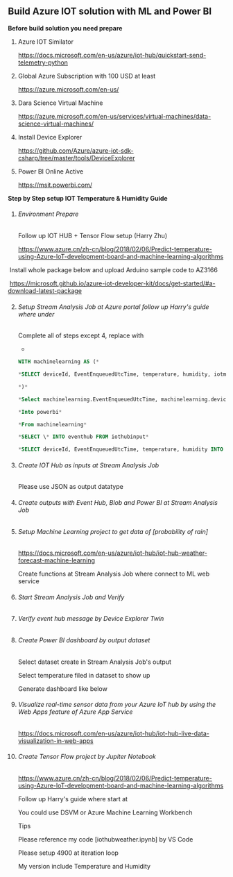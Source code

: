 ## Build Azure IOT solution with ML and Power BI

**Before build solution you need prepare**

1. Azure IOT Similator

   https://docs.microsoft.com/en-us/azure/iot-hub/quickstart-send-telemetry-python

2. Global Azure Subscription with 100 USD at least

   <https://azure.microsoft.com/en-us/>

3. Dara Science Virtual Machine

   https://azure.microsoft.com/en-us/services/virtual-machines/data-science-virtual-machines/

4. Install Device Explorer

   <https://github.com/Azure/azure-iot-sdk-csharp/tree/master/tools/DeviceExplorer>

5. Power BI Online Active

   https://msit.powerbi.com/

**Step by Step setup IOT Temperature & Humidity Guide**

1. ###### Environment Prepare

   Follow up IOT HUB + Tensor Flow setup (Harry Zhu)

   https://www.azure.cn/zh-cn/blog/2018/02/06/Predict-temperature-using-Azure-IoT-development-board-and-machine-learning-algorithms

​	Install whole package below and upload Arduino sample code to AZ3166

​	https://microsoft.github.io/azure-iot-developer-kit/docs/get-started/#a-download-latest-package

2. ###### Setup Stream Analysis Job at Azure portal follow up Harry's guide where under

   Complete all of steps except 4, replace with

   *

   ```sql
   WITH machinelearning AS (*
   
   *SELECT deviceId, EventEnqueuedUtcTime, temperature, humidity, iotmlfunc(temperature, humidity) AS result from iothubinput*
   
   *)*
   
   *Select machinelearning.EventEnqueuedUtcTime, machinelearning.deviceId, CAST (result.\[temperature\] AS FLOAT) AS temperature, CAST (result.\[humidity\] AS FLOAT) AS humidity, CAST (result.\[Scored Probabilities\] AS FLOAT ) AS \'probabalities of rain\', 0 as Min, 1 as Max*
   
   *Into powerbi*
   
   *From machinelearning*
   
   *SELECT \* INTO eventhub FROM iothubinput*
   
   *SELECT deviceId, EventEnqueuedUtcTime, temperature, humidity INTO iothubblob FROM iothubinput
   ```

3. ###### Create IOT Hub as inputs at Stream Analysis Job

   Please use JSON as output datatype

4. ###### Create outputs with Event Hub, Blob and Power BI at Stream Analysis Job

5. ###### Setup Machine Learning project to get data of \[probability of rain\]

   <https://docs.microsoft.com/en-us/azure/iot-hub/iot-hub-weather-forecast-machine-learning>

   Create functions at Stream Analysis Job where connect to ML web service

6. ###### Start Stream Analysis Job and Verify

7. ###### Verify event hub message by Device Explorer Twin

8. ###### Create Power BI dashboard by output dataset

   Select dataset create in Stream Analysis Job's output

   Select temperature filed in dataset to show up

   Generate dashboard like below

9. ###### Visualize real-time sensor data from your Azure IoT hub by using the Web Apps feature of Azure App Service

   <https://docs.microsoft.com/en-us/azure/iot-hub/iot-hub-live-data-visualization-in-web-apps>

10. ###### Create Tensor Flow project by Jupiter Notebook

    <https://www.azure.cn/zh-cn/blog/2018/02/06/Predict-temperature-using-Azure-IoT-development-board-and-machine-learning-algorithms>

    Follow up Harry's guide where start at

    You could use DSVM or Azure Machine Learning Workbench

    Tips

    Please reference my code \[iothubweather.ipynb\] by VS Code

    Please setup 4900 at iteration loop

    My version include Temperature and Humidity
